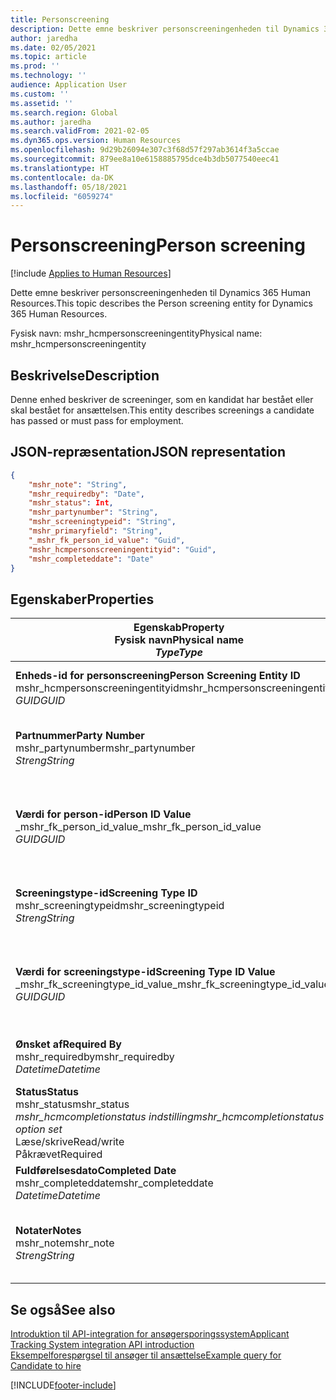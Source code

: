 ```yaml
---
title: Personscreening
description: Dette emne beskriver personscreeningenheden til Dynamics 365 Human Resources.
author: jaredha
ms.date: 02/05/2021
ms.topic: article
ms.prod: ''
ms.technology: ''
audience: Application User
ms.custom: ''
ms.assetid: ''
ms.search.region: Global
ms.author: jaredha
ms.search.validFrom: 2021-02-05
ms.dyn365.ops.version: Human Resources
ms.openlocfilehash: 9d29b26094e307c3f68d57f297ab3614f3a5ccae
ms.sourcegitcommit: 879ee8a10e6158885795dce4b3db5077540eec41
ms.translationtype: HT
ms.contentlocale: da-DK
ms.lasthandoff: 05/18/2021
ms.locfileid: "6059274"
---
```

# <a name="person-screening"></a><span data-ttu-id="033e6-103">Personscreening</span><span class="sxs-lookup"><span data-stu-id="033e6-103">Person screening</span></span>

[!include [Applies to Human Resources](../includes/applies-to-hr.md)]

<span data-ttu-id="033e6-104">Dette emne beskriver personscreeningenheden til Dynamics 365 Human Resources.</span><span class="sxs-lookup"><span data-stu-id="033e6-104">This topic describes the Person screening entity for Dynamics 365 Human Resources.</span></span>

<span data-ttu-id="033e6-105">Fysisk navn: mshr_hcmpersonscreeningentity</span><span class="sxs-lookup"><span data-stu-id="033e6-105">Physical name: mshr_hcmpersonscreeningentity</span></span>

## <a name="description"></a><span data-ttu-id="033e6-106">Beskrivelse</span><span class="sxs-lookup"><span data-stu-id="033e6-106">Description</span></span>

<span data-ttu-id="033e6-107">Denne enhed beskriver de screeninger, som en kandidat har bestået eller skal bestået for ansættelsen.</span><span class="sxs-lookup"><span data-stu-id="033e6-107">This entity describes screenings a candidate has passed or must pass for employment.</span></span>

## <a name="json-representation"></a><span data-ttu-id="033e6-108">JSON-repræsentation</span><span class="sxs-lookup"><span data-stu-id="033e6-108">JSON representation</span></span>

```json
{
    "mshr_note": "String",
    "mshr_requiredby": "Date",
    "mshr_status": Int,
    "mshr_partynumber": "String",
    "mshr_screeningtypeid": "String",
    "mshr_primaryfield": "String",
    "_mshr_fk_person_id_value": "Guid",
    "mshr_hcmpersonscreeningentityid": "Guid",
    "mshr_completeddate": "Date"
}
```

## <a name="properties"></a><span data-ttu-id="033e6-109">Egenskaber</span><span class="sxs-lookup"><span data-stu-id="033e6-109">Properties</span></span>

| <span data-ttu-id="033e6-110">Egenskab</span><span class="sxs-lookup"><span data-stu-id="033e6-110">Property</span></span><br><span data-ttu-id="033e6-111">**Fysisk navn**</span><span class="sxs-lookup"><span data-stu-id="033e6-111">**Physical name**</span></span><br><span data-ttu-id="033e6-112">**_Type_**</span><span class="sxs-lookup"><span data-stu-id="033e6-112">**_Type_**</span></span> | <span data-ttu-id="033e6-113">Anvendelse</span><span class="sxs-lookup"><span data-stu-id="033e6-113">Use</span></span> | <span data-ttu-id="033e6-114">Beskrivelse</span><span class="sxs-lookup"><span data-stu-id="033e6-114">Description</span></span> |
| --- | --- | --- |
| <span data-ttu-id="033e6-115">**Enheds-id for personscreening**</span><span class="sxs-lookup"><span data-stu-id="033e6-115">**Person Screening Entity ID**</span></span><br><span data-ttu-id="033e6-116">mshr_hcmpersonscreeningentityid</span><span class="sxs-lookup"><span data-stu-id="033e6-116">mshr_hcmpersonscreeningentityid</span></span><br><span data-ttu-id="033e6-117">*GUID*</span><span class="sxs-lookup"><span data-stu-id="033e6-117">*GUID*</span></span> | <span data-ttu-id="033e6-118">Skrivebeskyttet</span><span class="sxs-lookup"><span data-stu-id="033e6-118">Read-only</span></span><br><span data-ttu-id="033e6-119">Påkrævet</span><span class="sxs-lookup"><span data-stu-id="033e6-119">Required</span></span><br><span data-ttu-id="033e6-120">Systemgenereret</span><span class="sxs-lookup"><span data-stu-id="033e6-120">System-generated</span></span> | <span data-ttu-id="033e6-121">Entydigt primært id for personscreeningpost.</span><span class="sxs-lookup"><span data-stu-id="033e6-121">Unique primary identifier for the person screening record.</span></span> |
| <span data-ttu-id="033e6-122">**Partnummer**</span><span class="sxs-lookup"><span data-stu-id="033e6-122">**Party Number**</span></span><br><span data-ttu-id="033e6-123">mshr_partynumber</span><span class="sxs-lookup"><span data-stu-id="033e6-123">mshr_partynumber</span></span><br><span data-ttu-id="033e6-124">*Streng*</span><span class="sxs-lookup"><span data-stu-id="033e6-124">*String*</span></span> | <span data-ttu-id="033e6-125">Læse/skrive</span><span class="sxs-lookup"><span data-stu-id="033e6-125">Read/write</span></span><br><span data-ttu-id="033e6-126">Påkrævet</span><span class="sxs-lookup"><span data-stu-id="033e6-126">Required</span></span> | <span data-ttu-id="033e6-127">Det partnummer (person), der er tilknyttet kandidaten.</span><span class="sxs-lookup"><span data-stu-id="033e6-127">The party (person) number associated with the candidate.</span></span> |
| <span data-ttu-id="033e6-128">**Værdi for person-id**</span><span class="sxs-lookup"><span data-stu-id="033e6-128">**Person ID Value**</span></span><br><span data-ttu-id="033e6-129">_mshr_fk_person_id_value</span><span class="sxs-lookup"><span data-stu-id="033e6-129">_mshr_fk_person_id_value</span></span><br><span data-ttu-id="033e6-130">*GUID*</span><span class="sxs-lookup"><span data-stu-id="033e6-130">*GUID*</span></span> | <span data-ttu-id="033e6-131">Skrivebeskyttet</span><span class="sxs-lookup"><span data-stu-id="033e6-131">Read-only</span></span><br><span data-ttu-id="033e6-132">Påkrævet</span><span class="sxs-lookup"><span data-stu-id="033e6-132">Required</span></span><br><span data-ttu-id="033e6-133">Fremmed nøgle: mshr_dirpersonentityid of mshr_dirpersonentity</span><span class="sxs-lookup"><span data-stu-id="033e6-133">Foreign key: mshr_dirpersonentityid of mshr_dirpersonentity</span></span> | <span data-ttu-id="033e6-134">Systemgenereret id til partpost (person).</span><span class="sxs-lookup"><span data-stu-id="033e6-134">The system-generated identifier of the party (person) entity record.</span></span> |
| <span data-ttu-id="033e6-135">**Screeningstype-id**</span><span class="sxs-lookup"><span data-stu-id="033e6-135">**Screening Type ID**</span></span><br><span data-ttu-id="033e6-136">mshr_screeningtypeid</span><span class="sxs-lookup"><span data-stu-id="033e6-136">mshr_screeningtypeid</span></span><br><span data-ttu-id="033e6-137">*Streng*</span><span class="sxs-lookup"><span data-stu-id="033e6-137">*String*</span></span> | <span data-ttu-id="033e6-138">Læse/skrive</span><span class="sxs-lookup"><span data-stu-id="033e6-138">Read/write</span></span><br><span data-ttu-id="033e6-139">Påkrævet</span><span class="sxs-lookup"><span data-stu-id="033e6-139">Required</span></span><br><span data-ttu-id="033e6-140">Fremmed nøgle: ScreeningType</span><span class="sxs-lookup"><span data-stu-id="033e6-140">Foreign key: ScreeningType</span></span> | <span data-ttu-id="033e6-141">Id for den screeningtype, der er defineret i Human Resources.</span><span class="sxs-lookup"><span data-stu-id="033e6-141">The identifier of the screening type defined in Human Resources.</span></span> |
| <span data-ttu-id="033e6-142">**Værdi for screeningstype-id**</span><span class="sxs-lookup"><span data-stu-id="033e6-142">**Screening Type ID Value**</span></span><br><span data-ttu-id="033e6-143">_mshr_fk_screeningtype_id_value</span><span class="sxs-lookup"><span data-stu-id="033e6-143">_mshr_fk_screeningtype_id_value</span></span><br><span data-ttu-id="033e6-144">*GUID*</span><span class="sxs-lookup"><span data-stu-id="033e6-144">*GUID*</span></span> | <span data-ttu-id="033e6-145">Skrivebeskyttet</span><span class="sxs-lookup"><span data-stu-id="033e6-145">Read-only</span></span><br><span data-ttu-id="033e6-146">Påkrævet</span><span class="sxs-lookup"><span data-stu-id="033e6-146">Required</span></span><br><span data-ttu-id="033e6-147">Fremmed nøgle: mshr_hcmscreeningtypeentityid of mshr_hcmscreeningtypeentity</span><span class="sxs-lookup"><span data-stu-id="033e6-147">Foreign key: mshr_hcmscreeningtypeentityid of mshr_hcmscreeningtypeentity</span></span> | <span data-ttu-id="033e6-148">Systemgenereret entydig identifikation for screeningstypeposten i den tilknyttede enhed.</span><span class="sxs-lookup"><span data-stu-id="033e6-148">System-generated identifier for the screening type record in the associated entity.</span></span> |
| <span data-ttu-id="033e6-149">**Ønsket af**</span><span class="sxs-lookup"><span data-stu-id="033e6-149">**Required By**</span></span><br><span data-ttu-id="033e6-150">mshr_requiredby</span><span class="sxs-lookup"><span data-stu-id="033e6-150">mshr_requiredby</span></span><br><span data-ttu-id="033e6-151">*Datetime*</span><span class="sxs-lookup"><span data-stu-id="033e6-151">*Datetime*</span></span> | <span data-ttu-id="033e6-152">Læse/skrive</span><span class="sxs-lookup"><span data-stu-id="033e6-152">Read/write</span></span><br><span data-ttu-id="033e6-153">Valgfri</span><span class="sxs-lookup"><span data-stu-id="033e6-153">Optional</span></span> | <span data-ttu-id="033e6-154">Den dato, hvor screeningen skal være fuldført.</span><span class="sxs-lookup"><span data-stu-id="033e6-154">The date by which the screening is required to be completed.</span></span> |
| <span data-ttu-id="033e6-155">**Status**</span><span class="sxs-lookup"><span data-stu-id="033e6-155">**Status**</span></span><br><span data-ttu-id="033e6-156">mshr_status</span><span class="sxs-lookup"><span data-stu-id="033e6-156">mshr_status</span></span><br><span data-ttu-id="033e6-157">*mshr_hcmcompletionstatus indstilling*</span><span class="sxs-lookup"><span data-stu-id="033e6-157">*mshr_hcmcompletionstatus option set*</span></span><br><span data-ttu-id="033e6-158">Læse/skrive</span><span class="sxs-lookup"><span data-stu-id="033e6-158">Read/write</span></span><br><span data-ttu-id="033e6-159">Påkrævet</span><span class="sxs-lookup"><span data-stu-id="033e6-159">Required</span></span> | <span data-ttu-id="033e6-160">Angiver kandidatens status for screeningen.</span><span class="sxs-lookup"><span data-stu-id="033e6-160">Provides the candidate’s status for the screening.</span></span> |
| <span data-ttu-id="033e6-161">**Fuldførelsesdato**</span><span class="sxs-lookup"><span data-stu-id="033e6-161">**Completed Date**</span></span><br><span data-ttu-id="033e6-162">mshr_completeddate</span><span class="sxs-lookup"><span data-stu-id="033e6-162">mshr_completeddate</span></span><br><span data-ttu-id="033e6-163">*Datetime*</span><span class="sxs-lookup"><span data-stu-id="033e6-163">*Datetime*</span></span> | <span data-ttu-id="033e6-164">Læse/skrive</span><span class="sxs-lookup"><span data-stu-id="033e6-164">Read/write</span></span><br><span data-ttu-id="033e6-165">Valgfri</span><span class="sxs-lookup"><span data-stu-id="033e6-165">Optional</span></span> | <span data-ttu-id="033e6-166">Datoen, hvor screeningen blev fuldført.</span><span class="sxs-lookup"><span data-stu-id="033e6-166">The date the screening was completed.</span></span> |
| <span data-ttu-id="033e6-167">**Notater**</span><span class="sxs-lookup"><span data-stu-id="033e6-167">**Notes**</span></span><br><span data-ttu-id="033e6-168">mshr_note</span><span class="sxs-lookup"><span data-stu-id="033e6-168">mshr_note</span></span><br><span data-ttu-id="033e6-169">*Streng*</span><span class="sxs-lookup"><span data-stu-id="033e6-169">*String*</span></span> | <span data-ttu-id="033e6-170">Læse/skrive</span><span class="sxs-lookup"><span data-stu-id="033e6-170">Read/write</span></span><br><span data-ttu-id="033e6-171">Valgfri</span><span class="sxs-lookup"><span data-stu-id="033e6-171">Optional</span></span> | <span data-ttu-id="033e6-172">Noter til brug af rekrutteringsmedarbejdere eller ansættelseschefer.</span><span class="sxs-lookup"><span data-stu-id="033e6-172">Notes for use by hiring managers and recruiters.</span></span> |

## <a name="see-also"></a><span data-ttu-id="033e6-173">Se også</span><span class="sxs-lookup"><span data-stu-id="033e6-173">See also</span></span>

[<span data-ttu-id="033e6-174">Introduktion til API-integration for ansøgersporingssystem</span><span class="sxs-lookup"><span data-stu-id="033e6-174">Applicant Tracking System integration API introduction</span></span>](hr-admin-integration-ats-api-introduction.md)<br>
[<span data-ttu-id="033e6-175">Eksempelforespørgsel til ansøger til ansættelse</span><span class="sxs-lookup"><span data-stu-id="033e6-175">Example query for Candidate to hire</span></span>](hr-admin-integration-ats-api-candidate-to-hire-example-query.md)



[!INCLUDE[footer-include](../includes/footer-banner.md)]